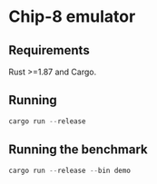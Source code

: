 # Chip-8 emulator

## Requirements

Rust >=1.87 and Cargo.

## Running

```rs
cargo run --release
```

## Running the benchmark

```rs
cargo run --release --bin demo
```